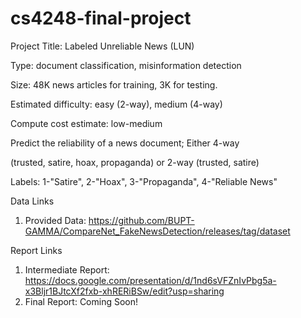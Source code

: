 # cs4248-final-project

Project Title: Labeled Unreliable News (LUN)

Type: document classification, misinformation detection

Size: 48K news articles for training, 3K for testing. 

Estimated difficulty: easy (2-way), medium (4-way)

Compute cost estimate: low-medium

Predict the reliability of a news document; Either 4-way 

(trusted, satire, hoax, propaganda) or 2-way (trusted, satire)

Labels: 1-"Satire", 2-"Hoax", 3-"Propaganda", 4-"Reliable News"


Data Links
1. Provided Data: https://github.com/BUPT-GAMMA/CompareNet_FakeNewsDetection/releases/tag/dataset


Report Links
1. Intermediate Report: https://docs.google.com/presentation/d/1nd6sVFZnIvPbg5a-x3Bljr1BJtcXf2fxb-xhRERiBSw/edit?usp=sharing
2. Final Report: Coming Soon!

